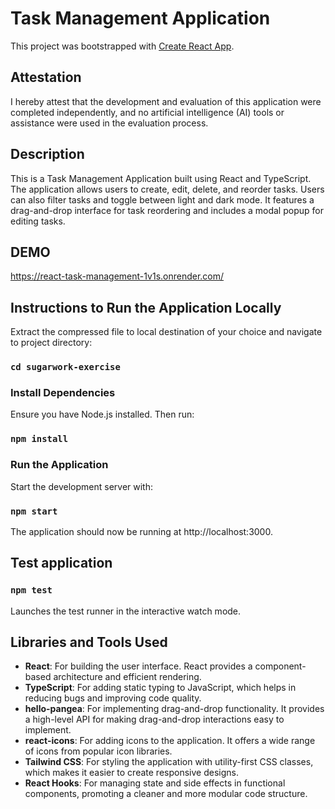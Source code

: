# Task Management Application

This project was bootstrapped with [Create React App](https://github.com/facebook/create-react-app).

## Attestation

I hereby attest that the development and evaluation of this application were completed independently, and no artificial intelligence (AI) tools or assistance were used in the evaluation process.

## Description

This is a Task Management Application built using React and TypeScript. The application allows users to create, edit, delete, and reorder tasks. Users can also filter tasks and toggle between light and dark mode. It features a drag-and-drop interface for task reordering and includes a modal popup for editing tasks.

## DEMO
https://react-task-management-1v1s.onrender.com/

## Instructions to Run the Application Locally

Extract the compressed file to local destination of your choice and navigate to project directory:

### `cd sugarwork-exercise`

### Install Dependencies

Ensure you have Node.js installed. Then run:

### `npm install`

### Run the Application

Start the development server with:

### `npm start`

The application should now be running at http://localhost:3000.

## Test application

### `npm test`

Launches the test runner in the interactive watch mode.

## Libraries and Tools Used

- **React**: For building the user interface. React provides a component-based architecture and efficient rendering.
- **TypeScript**: For adding static typing to JavaScript, which helps in reducing bugs and improving code quality.
- **hello-pangea**: For implementing drag-and-drop functionality. It provides a high-level API for making drag-and-drop interactions easy to implement.
- **react-icons**: For adding icons to the application. It offers a wide range of icons from popular icon libraries.
- **Tailwind CSS**: For styling the application with utility-first CSS classes, which makes it easier to create responsive designs.
- **React Hooks**: For managing state and side effects in functional components, promoting a cleaner and more modular code structure.
